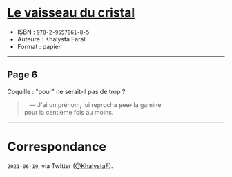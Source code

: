 # [Le vaisseau du cristal](https://www.goodreads.com/book/show/30348105-le-vaisseau-du-cristal)
- ISBN : `978-2-9557861-8-5`
- Auteure : Khalysta Farall
- Format : papier

---

## Page 6

Coquille : "pour" ne serait-il pas de trop ?

> &nbsp;&nbsp; &mdash; J'ai un prénom, lui reprocha ~~pour~~ la gamine<br>
> pour la centième fois au moins.

---

# Correspondance

`2021-06-19`, via Twitter ([@KhalystaF](https://twitter.com/KhalystaF)).

> 